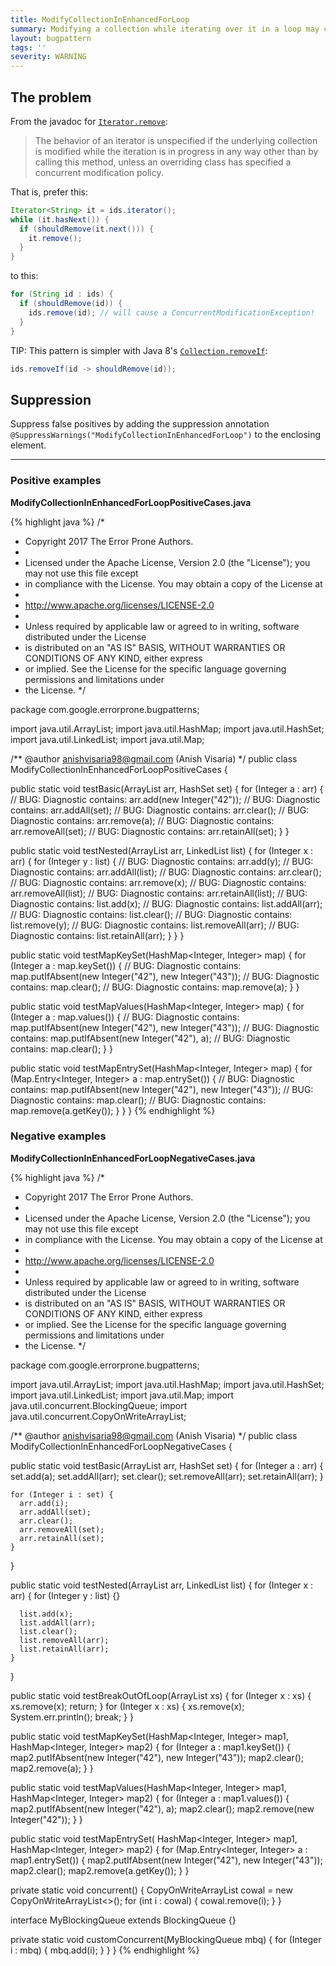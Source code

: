 ```yaml
---
title: ModifyCollectionInEnhancedForLoop
summary: Modifying a collection while iterating over it in a loop may cause a ConcurrentModificationException to be thrown or lead to undefined behavior.
layout: bugpattern
tags: ''
severity: WARNING
---
```


<!--
*** AUTO-GENERATED, DO NOT MODIFY ***
To make changes, edit the @BugPattern annotation or the explanation in docs/bugpattern.
-->


## The problem
From the javadoc for
[`Iterator.remove`](https://docs.oracle.com/javase/9/docs/api/java/util/Iterator.html#remove--):

> The behavior of an iterator is unspecified if the underlying collection is
> modified while the iteration is in progress in any way other than by calling
> this method, unless an overriding class has specified a concurrent
> modification policy.

That is, prefer this:

```java
Iterator<String> it = ids.iterator();
while (it.hasNext()) {
  if (shouldRemove(it.next())) {
    it.remove();
  }
}
```

to this:

```java
for (String id : ids) {
  if (shouldRemove(id)) {
    ids.remove(id); // will cause a ConcurrentModificationException!
  }
}
```

TIP: This pattern is simpler with Java 8's
[`Collection.removeIf`](https://docs.oracle.com/javase/8/docs/api/java/util/Collection.html#removeIf-java.util.function.Predicate-):

```java
ids.removeIf(id -> shouldRemove(id));
```

## Suppression
Suppress false positives by adding the suppression annotation `@SuppressWarnings("ModifyCollectionInEnhancedForLoop")` to the enclosing element.

----------

### Positive examples
__ModifyCollectionInEnhancedForLoopPositiveCases.java__

{% highlight java %}
/*
 * Copyright 2017 The Error Prone Authors.
 *
 * Licensed under the Apache License, Version 2.0 (the "License"); you may not use this file except
 * in compliance with the License. You may obtain a copy of the License at
 *
 * http://www.apache.org/licenses/LICENSE-2.0
 *
 * Unless required by applicable law or agreed to in writing, software distributed under the License
 * is distributed on an "AS IS" BASIS, WITHOUT WARRANTIES OR CONDITIONS OF ANY KIND, either express
 * or implied. See the License for the specific language governing permissions and limitations under
 * the License.
 */

package com.google.errorprone.bugpatterns;

import java.util.ArrayList;
import java.util.HashMap;
import java.util.HashSet;
import java.util.LinkedList;
import java.util.Map;

/** @author anishvisaria98@gmail.com (Anish Visaria) */
public class ModifyCollectionInEnhancedForLoopPositiveCases {

  public static void testBasic(ArrayList<Integer> arr, HashSet<Integer> set) {
    for (Integer a : arr) {
      // BUG: Diagnostic contains:
      arr.add(new Integer("42"));
      // BUG: Diagnostic contains:
      arr.addAll(set);
      // BUG: Diagnostic contains:
      arr.clear();
      // BUG: Diagnostic contains:
      arr.remove(a);
      // BUG: Diagnostic contains:
      arr.removeAll(set);
      // BUG: Diagnostic contains:
      arr.retainAll(set);
    }
  }

  public static void testNested(ArrayList<Integer> arr, LinkedList<Integer> list) {
    for (Integer x : arr) {
      for (Integer y : list) {
        // BUG: Diagnostic contains:
        arr.add(y);
        // BUG: Diagnostic contains:
        arr.addAll(list);
        // BUG: Diagnostic contains:
        arr.clear();
        // BUG: Diagnostic contains:
        arr.remove(x);
        // BUG: Diagnostic contains:
        arr.removeAll(list);
        // BUG: Diagnostic contains:
        arr.retainAll(list);
        // BUG: Diagnostic contains:
        list.add(x);
        // BUG: Diagnostic contains:
        list.addAll(arr);
        // BUG: Diagnostic contains:
        list.clear();
        // BUG: Diagnostic contains:
        list.remove(y);
        // BUG: Diagnostic contains:
        list.removeAll(arr);
        // BUG: Diagnostic contains:
        list.retainAll(arr);
      }
    }
  }

  public static void testMapKeySet(HashMap<Integer, Integer> map) {
    for (Integer a : map.keySet()) {
      // BUG: Diagnostic contains:
      map.putIfAbsent(new Integer("42"), new Integer("43"));
      // BUG: Diagnostic contains:
      map.clear();
      // BUG: Diagnostic contains:
      map.remove(a);
    }
  }

  public static void testMapValues(HashMap<Integer, Integer> map) {
    for (Integer a : map.values()) {
      // BUG: Diagnostic contains:
      map.putIfAbsent(new Integer("42"), new Integer("43"));
      // BUG: Diagnostic contains:
      map.putIfAbsent(new Integer("42"), a);
      // BUG: Diagnostic contains:
      map.clear();
    }
  }

  public static void testMapEntrySet(HashMap<Integer, Integer> map) {
    for (Map.Entry<Integer, Integer> a : map.entrySet()) {
      // BUG: Diagnostic contains:
      map.putIfAbsent(new Integer("42"), new Integer("43"));
      // BUG: Diagnostic contains:
      map.clear();
      // BUG: Diagnostic contains:
      map.remove(a.getKey());
    }
  }
}
{% endhighlight %}

### Negative examples
__ModifyCollectionInEnhancedForLoopNegativeCases.java__

{% highlight java %}
/*
 * Copyright 2017 The Error Prone Authors.
 *
 * Licensed under the Apache License, Version 2.0 (the "License"); you may not use this file except
 * in compliance with the License. You may obtain a copy of the License at
 *
 * http://www.apache.org/licenses/LICENSE-2.0
 *
 * Unless required by applicable law or agreed to in writing, software distributed under the License
 * is distributed on an "AS IS" BASIS, WITHOUT WARRANTIES OR CONDITIONS OF ANY KIND, either express
 * or implied. See the License for the specific language governing permissions and limitations under
 * the License.
 */

package com.google.errorprone.bugpatterns;

import java.util.ArrayList;
import java.util.HashMap;
import java.util.HashSet;
import java.util.LinkedList;
import java.util.Map;
import java.util.concurrent.BlockingQueue;
import java.util.concurrent.CopyOnWriteArrayList;

/** @author anishvisaria98@gmail.com (Anish Visaria) */
public class ModifyCollectionInEnhancedForLoopNegativeCases {

  public static void testBasic(ArrayList<Integer> arr, HashSet<Integer> set) {
    for (Integer a : arr) {
      set.add(a);
      set.addAll(arr);
      set.clear();
      set.removeAll(arr);
      set.retainAll(arr);
    }

    for (Integer i : set) {
      arr.add(i);
      arr.addAll(set);
      arr.clear();
      arr.removeAll(set);
      arr.retainAll(set);
    }
  }

  public static void testNested(ArrayList<Integer> arr, LinkedList<Integer> list) {
    for (Integer x : arr) {
      for (Integer y : list) {}

      list.add(x);
      list.addAll(arr);
      list.clear();
      list.removeAll(arr);
      list.retainAll(arr);
    }
  }

  public static void testBreakOutOfLoop(ArrayList<Integer> xs) {
    for (Integer x : xs) {
      xs.remove(x);
      return;
    }
    for (Integer x : xs) {
      xs.remove(x);
      System.err.println();
      break;
    }
  }

  public static void testMapKeySet(HashMap<Integer, Integer> map1, HashMap<Integer, Integer> map2) {
    for (Integer a : map1.keySet()) {
      map2.putIfAbsent(new Integer("42"), new Integer("43"));
      map2.clear();
      map2.remove(a);
    }
  }

  public static void testMapValues(HashMap<Integer, Integer> map1, HashMap<Integer, Integer> map2) {
    for (Integer a : map1.values()) {
      map2.putIfAbsent(new Integer("42"), a);
      map2.clear();
      map2.remove(new Integer("42"));
    }
  }

  public static void testMapEntrySet(
      HashMap<Integer, Integer> map1, HashMap<Integer, Integer> map2) {
    for (Map.Entry<Integer, Integer> a : map1.entrySet()) {
      map2.putIfAbsent(new Integer("42"), new Integer("43"));
      map2.clear();
      map2.remove(a.getKey());
    }
  }

  private static void concurrent() {
    CopyOnWriteArrayList<Integer> cowal = new CopyOnWriteArrayList<>();
    for (int i : cowal) {
      cowal.remove(i);
    }
  }

  interface MyBlockingQueue<T> extends BlockingQueue<T> {}

  private static void customConcurrent(MyBlockingQueue<Integer> mbq) {
    for (Integer i : mbq) {
      mbq.add(i);
    }
  }
}
{% endhighlight %}

